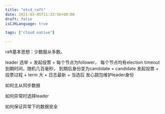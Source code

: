 ```yaml
---
title: "etcd_raft"
date: 2021-03-05T11:33:56+08:00
draft: false
isCJKLanguage: true

tags: ["cloud native"]

---
```



raft基本思想：少数服从多数。

leader 选举
    + 发起投票
      + 每个节点为follower， 每个节点均有election timeout到期时间，随机几百毫秒， 到期后身份变为candidate
      + candidate 发起投票
    + 投票过程
      + term 大
      + 日志最新
    + 当选后 发心跳包维护leader身份 


如何主从同步数据

如何异常时选择leader

如何保证异常下的数据安全